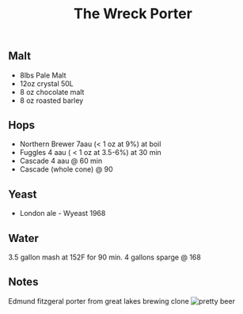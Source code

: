 ﻿---
layout: post
title: The Wreck Porter
tags: [ beer ]
---
## Malt
- 8lbs Pale Malt
- 12oz crystal 50L
- 8 oz chocolate malt
- 8 oz roasted barley
## Hops
-  Northern Brewer 7aau (< 1 oz at 9%) at boil
-  Fuggles  4 aau ( < 1 oz at 3.5-6%) at 30 min
-  Cascade 4 aau @ 60 min
-  Cascade (whole cone) @ 90
## Yeast
-  London ale  - Wyeast 1968 
## Water
3.5 gallon mash at 152F for 90 min. 4 gallons sparge @ 168
## Notes
Edmund fitzgeral porter from great lakes brewing clone
![pretty beer](https://9thvuw.dm.files.1drv.com/y4pJDyBCr3uwllCjBV0zvMxKRLjgoiCjNj9DcUVjAufImjnuIdvvNbOqarAGxxYfXpXkKDdZKrsyUXi7cdEa4a-3Ag4QxWcQWSWxKaxwo7nwwPGXlnVpeSi7dV-rOWVDlmmtxrlsMoPSf1WQXxabRjXIjrmsQQRPTl716KHPqrzaIXkCzwINMHEkb1i-Lw9xsuwtvfPbkuxCKDmqjTT9X9S7w/IMG_20181021_194652.jpg?psid=1
)
